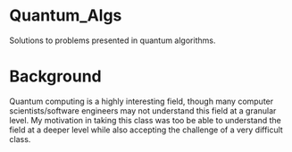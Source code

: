 # Quantum_Algs
Solutions to problems presented in quantum algorithms.

# Background
Quantum computing is a highly interesting field, though many computer scientists/software engineers may not understand this field at a granular level. My motivation in taking this class was too be able to understand the field at a deeper level while also accepting the challenge of a very difficult class.

